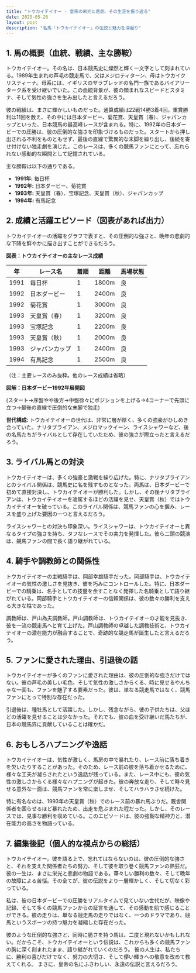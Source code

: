 ```yaml
---
title: "トウカイテイオー - 皇帝の栄光と悲劇、その生涯を振り返る"
date: 2025-05-26
layout: post
description: "名馬『トウカイテイオー』の伝説と魅力を深堀り"
---
```


## 1. 馬の概要（血統、戦績、主な勝鞍）

トウカイテイオー。その名は、日本競馬史に燦然と輝く一文字として刻まれている。1989年生まれの芦毛の競走馬で、父はメジロティターン、母はトウカイクリスティーナ。母系には、イギリスのサラブレッドの名門一族であるバイアリーターク系を受け継いでいた。この血統背景が、彼の類まれなスピードとスタミナ、そして気性の強さを生み出したと言えるだろう。

彼の戦績は、まさに輝かしいものだった。通算成績は22戦14勝3着4回。重賞勝利は11回を数え、その中には日本ダービー、菊花賞、天皇賞（春）、ジャパンカップといった、日本競馬の最高峰レースが含まれる。特に、1992年の日本ダービーでの圧勝は、彼の圧倒的な強さを印象づけるものだった。スタートから押し出される不利をものともせず、最後の直線で驚異的な末脚を繰り出し、後続を寄せ付けない独走劇を演じた。このレースは、多くの競馬ファンにとって、忘れられない感動的な瞬間として記憶されている。

主な勝鞍は以下の通りである。

* **1991年:**  毎日杯
* **1992年:**  日本ダービー、菊花賞
* **1993年:**  天皇賞（春）、宝塚記念、天皇賞（秋）、ジャパンカップ
* **1994年:**  有馬記念


## 2. 成績と活躍エピソード（図表があれば出力）

トウカイテイオーの活躍をグラフで表すと、その圧倒的な強さと、晩年の悲劇的な下降を鮮やかに描き出すことができるだろう。

**図表：トウカイテイオーの主なレース成績**

| 年 | レース名        | 着順 | 距離 | 馬場状態 |
|----|-----------------|-------|------|----------|
| 1991 | 毎日杯           | 1     | 1800m | 良       |
| 1992 | 日本ダービー       | 1     | 2400m | 良       |
| 1992 | 菊花賞           | 1     | 3000m | 良       |
| 1993 | 天皇賞（春）     | 1     | 3200m | 良       |
| 1993 | 宝塚記念         | 1     | 2200m | 良       |
| 1993 | 天皇賞（秋）     | 1     | 2000m | 良       |
| 1993 | ジャパンカップ     | 1     | 2400m | 良       |
| 1994 | 有馬記念         | 1     | 2500m | 良       |


（注：主要レースのみ抜粋。他のレース成績は省略）


**図解：日本ダービー1992年展開図**

(スタート→序盤やや後方→中盤徐々にポジションを上げる→4コーナーで先頭に立つ→最後の直線で圧倒的な末脚で独走)


**世代構成:** トウカイテイオーの世代は、非常に層が厚く、多くの強豪がひしめき合っていた。ナリタブライアン、メジロマックイーン、ライスシャワーなど、後の名馬たちがライバルとして存在していたため、彼の強さが際立ったと言えるだろう。


## 3. ライバル馬との対決

トウカイテイオーは、多くの強豪と激戦を繰り広げた。特に、ナリタブライアンとのライバル関係は、競馬史に名を残すものとなった。両馬は、日本ダービーで初めて直接対決し、トウカイテイオーが勝利した。しかし、その後ナリタブライアンは、トウカイテイオーを凌駕するほどの活躍を見せ、天皇賞（秋）ではトウカイテイオーを破っている。このライバル関係は、競馬ファンの心を掴み、レースを盛り上げた要因の一つと言えるだろう。

ライスシャワーとの対決も印象深い。ライスシャワーは、トウカイテイオーと異なるタイプの強さを持ち、タフなレースでその実力を発揮した。彼ら二頭の競演は、競馬ファンの間で長く語り継がれている。


## 4. 騎手や調教師との関係性

トウカイテイオーの主戦騎手は、岡部幸雄騎手だった。岡部騎手は、トウカイテイオーの気性の激しさを見抜き、彼を巧みにコントロールした。特に、日本ダービーでの騎乗は、名手としての技量を余すことなく発揮した名騎乗として語り継がれている。岡部騎手とトウカイテイオーの信頼関係は、彼の数々の勝利を支える大きな柱であった。

調教師は、戸山為夫調教師。戸山調教師は、トウカイテイオーの才能を見抜き、彼を一流の競走馬へと育て上げた。戸山調教師の卓越した調教技術と、トウカイテイオーの潜在能力が融合することで、奇跡的な競走馬が誕生したと言えるだろう。


## 5. ファンに愛された理由、引退後の話

トウカイテイオーが多くのファンに愛された理由は、彼の圧倒的な強さだけではない。彼の芦毛の美しい毛色、そして気性の激しさからくる、時に見せるやんちゃな一面も、ファンを魅了する要素だった。彼は、単なる競走馬ではなく、競馬ファンにとって特別な存在だった。

引退後は、種牡馬として活躍した。しかし、残念ながら、彼の子供たちは、父ほどの活躍を見せることは少なかった。それでも、彼の血を受け継いだ馬たちが、日本の競馬界に貢献していることは確かだ。


## 6. おもしろハプニングや逸話

トウカイテイオーは、気性が激しく、馬房の中で暴れたり、レース前に落ち着きを欠いたりすることがあった。そのため、レース前の彼を落ち着かせるために、様々な工夫が凝らされたという逸話が残っている。また、レース中にも、彼の気性の激しさからくる様々なハプニングが起きた。彼の奔放な走り、そして時々見せる意外な一面は、競馬ファンを常に楽しませ、そしてハラハラさせ続けた。

特に有名なのは、1993年の天皇賞（秋）でのレース前の暴れ馬ぶりだ。厩舎関係者を困らせるほど暴れたため、出走を危ぶまれた程だった。しかし、そのレースでは、見事な勝利を収めている。このエピソードは、彼の強靭な精神力と、潜在能力の高さを物語っている。


## 7. 編集後記（個人的な視点からの総括）

トウカイテイオー。彼を語る上で、忘れてはならないのは、彼の圧倒的な強さと、それを支えた関係者たちの努力、そして彼を取り巻く競馬ファンの熱狂だ。彼の一生は、まさに栄光と悲劇の物語である。華々しい勝利の数々、そして晩年の故障による苦悩。その全てが、彼の伝説をより一層輝かしく、そして切なく彩っている。

私は、彼の日本ダービーでの圧勝をリアルタイムで見ていない世代だが、映像や記録、そして多くの競馬ファンからの証言を通して、その感動を肌で感じることができる。彼の走りは、単なる競走馬の走りではなく、一つのドラマであり、競馬というスポーツの持つ魅力を凝縮した存在だった。

彼のような圧倒的な強さと、同時に脆さを持つ馬は、二度と現れないかもしれない。だからこそ、トウカイテイオーという伝説は、これからも多くの競馬ファンの胸に深く刻まれたまま、語り継がれていくのだろう。  彼の人生は、私たちに、勝利の喜びだけでなく、努力の大切さ、そして儚い輝きへの敬意を改めて教えてくれる。  まさに、皇帝の名にふさわしい、永遠の伝説と言えるだろう。
